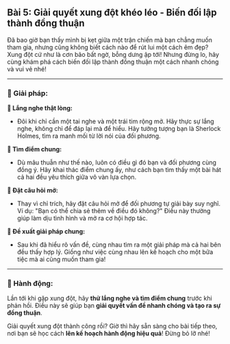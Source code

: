 ## Bài 5: Giải quyết xung đột khéo léo - Biến đối lập thành đồng thuận

Đã bao giờ bạn thấy mình bị kẹt giữa một trận chiến mà bạn chẳng muốn tham gia, nhưng cũng không biết cách nào để rút lui một cách êm đẹp? Xung đột cứ như là cơn bão bất ngờ, bỗng dưng ập tới! Nhưng đừng lo, hãy cùng khám phá cách biến đối lập thành đồng thuận một cách nhanh chóng và vui vẻ nhé!

---

### 📌 Giải pháp:

**🔹 Lắng nghe thật lòng:**
- Đôi khi chỉ cần một tai nghe và một trái tim rộng mở. Hãy thực sự lắng nghe, không chỉ để đáp lại mà để hiểu. Hãy tưởng tượng bạn là Sherlock Holmes, tìm ra manh mối từ lời nói của đối phương.

**🔹 Tìm điểm chung:**
- Dù mâu thuẫn như thế nào, luôn có điều gì đó bạn và đối phương cùng đồng ý. Hãy khai thác điểm chung ấy, như cách bạn tìm thấy một bài hát cả hai đều yêu thích giữa vô vàn lựa chọn.

**🔹 Đặt câu hỏi mở:**
- Thay vì chỉ trích, hãy đặt câu hỏi mở để đối phương tự giải bày suy nghĩ. Ví dụ: "Bạn có thể chia sẻ thêm về điều đó không?" Điều này thường giúp làm dịu tình hình và mở ra cơ hội hợp tác.

**🔹 Đề xuất giải pháp chung:**
- Sau khi đã hiểu rõ vấn đề, cùng nhau tìm ra một giải pháp mà cả hai bên đều thấy hợp lý. Giống như việc cùng nhau lên kế hoạch cho một bữa tiệc mà ai cũng muốn tham gia!

---

### 🚀 Hành động:

Lần tới khi gặp xung đột, hãy **thử lắng nghe và tìm điểm chung** trước khi phản hồi. Điều này sẽ giúp bạn **giải quyết vấn đề nhanh chóng và tạo ra sự đồng thuận**.

Giải quyết xung đột thành công rồi? Giờ thì hãy sẵn sàng cho bài tiếp theo, nơi bạn sẽ học cách **lên kế hoạch hành động hiệu quả**! Đừng bỏ lỡ nhé!